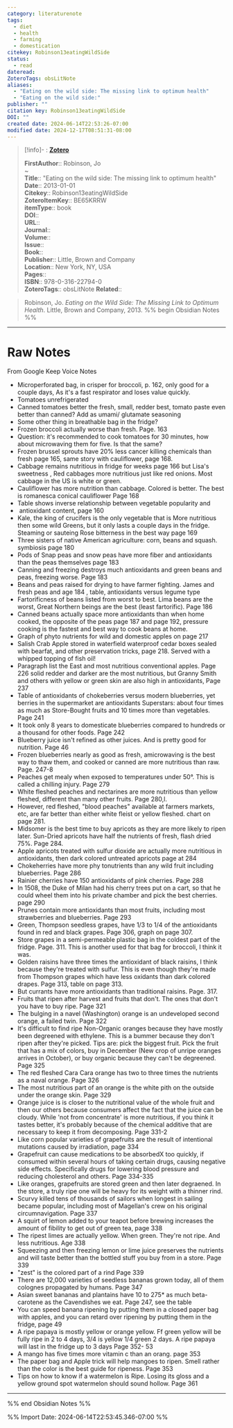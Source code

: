 ```yaml
---
category: literaturenote
tags:
  - diet
  - health
  - farming
  - domestication
citekey: Robinson13eatingWildSide
status:
  - read
dateread: 
ZoteroTags: obsLitNote
aliases:
  - "Eating on the wild side: The missing link to optimum health"
  - "Eating on the wild side:"
publisher: ""
citation key: Robinson13eatingWildSide
DOI: ""
created date: 2024-06-14T22:53:26-07:00
modified date: 2024-12-17T08:51:31-08:00
---
```


> [!info]- : [**Zotero**](zotero://select/library/items/BE65KRRW)  
>
> 
> 
> **FirstAuthor**:: Robinson, Jo  
~    
> **Title**:: "Eating on the wild side: The missing link to optimum health"  
> **Date**:: 2013-01-01  
> **Citekey**:: Robinson13eatingWildSide  
> **ZoteroItemKey**:: BE65KRRW  
> **itemType**:: book  
> **DOI**::   
> **URL**::   
> **Journal**::   
> **Volume**::   
> **Issue**::   
> **Book**::   
> **Publisher**:: Little, Brown and Company  
> **Location**:: New York, NY, USA   
> **Pages**::   
> **ISBN**:: 978-0-316-22794-0  
> **ZoteroTags**:: obsLitNote
> **Related**:: 

> Robinson, Jo. _Eating on the Wild Side: The Missing Link to Optimum Health_. Little, Brown and Company, 2013.
%% begin Obsidian Notes %%
___

# Raw Notes
From Google Keep Voice Notes
* Microperforated bag, in crisper for broccoli, p. 162, only good for a couple days, As it's a fast respirator and loses value quickly.
* Tomatoes unrefrigerated
* Canned tomatoes better the fresh, small, redder best, tomato paste even better than canned? Add as umami/ glutamate seasoning
* Some other thing in breathable bag in the fridge?
* Frozen broccoli actually worse than fresh. Page. 163
* Question: it's recommended to cook tomatoes for 30 minutes, how about microwaving them for five. Is that the same?
* Frozen brussel sprouts have 20% less cancer killing chemicals than fresh page 165, same story with cauliflower, page 168.
* Cabbage remains nutritious in fridge for weeks page 166 but Lisa's sweetness , Red cabbages more nutritious just like red onions. Most cabbage in the US is white or green.
* Cauliflower has more nutrition than cabbage. Colored is better. The best is romanesca conical cauliflower Page 168
* Table shows inverse relationship between vegetable popularity and
*  antioxidant content, page 160
* Kale, the king of crucifers is the only vegetable that is More nutritious then some wild Greens, but it only lasts a couple days in the fridge. Steaming or sauteing Rose bitterness in the best way page 169
* Three sisters of native American agriculture: corn, beans and squash. symbiosis page 180
* Pods of Snap peas and snow peas have more fiber and antioxidants than the peas themselves page 183
* Canning and freezing destroys much antioxidants and green beans and peas, freezing worse. Page 183
* Beans and peas raised for drying to have farmer fighting. James and fresh peas and age 184 , table, antioxidants versus legume type
* Fartorificness of beans listed from worst to best. Lima beans are the worst, Great Northern beings are the best (least fartorific). Page 186
* Canned beans actually space more antioxidants than when home cooked, the opposite of the peas page 187 and page 192, pressure cooking is the fastest and best way to cook beans at home.
* Graph of phyto nutrients for wild and domestic apples on page 217
* Salish Crab Apple stored in waterfield waterproof cedar boxes sealed with bearfat, and other preservation tricks, page 218. Served with a whipped topping of fish oil!
* Paragraph list the East and most nutritious conventional apples. Page 226 solid redder and darker are the most nutritious, but Granny Smith and others with yellow or green skin are also high in antioxidants, Page 237
* Table of antioxidants of chokeberries versus modern blueberries, yet berries in the supermarket are antioxidants Superstars: about four times as much as Store-Bought fruits and 10 times more than vegetables. Page 241
* It took only 8 years to domesticate blueberries compared to hundreds or a thousand for other foods. Page 242
* Blueberry juice isn't refined as other juices. And is pretty good for nutrition. Page 46
* Frozen blueberries nearly as good as fresh, amicrowaving is the best way to thaw them, and cooked or canned are more nutritious than raw. Page. 247-8
* Peaches get mealy when exposed to temperatures under 50°. This is called a chilling injury. Page 279
* White fleshed peaches and nectarines are more nutritious than yellow fleshed, different than many other fruits. Page 280,l.
* However, red fleshed, "blood peaches" available at farmers markets, etc, are far better than either white fleist or yellow fleshed. chart on page 281.
* Midsomer is the best time to buy apricots as they are more likely to ripen later. Sun-Dried apricots have half the nutrients of fresh, flash dried 75%. Page 284.
* Apple apricots treated with sulfur dioxide are actually more nutritious in antioxidants, then dark colored untreated apricots page at 284
* Chokeherries have more phy tonutrients than any wild fruit including blueberries. Page 286
* Rainier cherries have 150 antioxidants of pink cherries. Page 288
* In 1508, the Duke of Milan had his cherry trees put on a cart, so that he could wheel them into his private chamber and pick the best cherries. page 290
* Prunes contain more antioxidants than most fruits, including most strawberries and blueberries. Page 293
* Green, Thompson seedless grapes, have 1/3 to 1/4 of the antioxidants found in red and black grapes. Page 306, graph on page 307.
* Store grapes in a semi-permeable plastic bag in the coldest part of the fridge. Page. 311. This is another used for that bag for broccoli, I think it was.
* Golden raisins have three times the antioxidant of black raisins, I think because they're treated with sulfur. This is even though they're made from Thompson grapes which have less oxidants than dark colored drapes. Page 313, table on page 313.
* But currants have more antioxidants than traditional raisins. Page. 317.
* Fruits that ripen after harvest and fruits that don't. The ones that don't you have to buy ripe. Page 321
* The bulging in a navel (Washington) orange is an undeveloped second orange, a failed twin. Page 322
* It's difficult to find ripe Non-Organic oranges because they have mostly been degreened with ethylene. This is a bummer because they don't ripen after they're picked. Tips are: pick the biggest fruit. Pick the fruit that has a mix of colors, buy in December (New crop of unripe oranges arrives in October), or buy organic because they can't be degreened. Page 325
* The red fleshed Cara Cara orange has two to three times the nutrients as a naval orange. Page 326
* The most nutritious part of an orange is the white pith on the outside under the orange skin. Page 329
* Orange juice is is closer to the nutritional value of the whole fruit and then our others because consumers affect the fact that the juice can be cloudy. While 'not from concentrate' is more nutritious, if you think it tastes better, it's probably because of the chemical additive that are necessary to keep it from decomposing. Page 331-2
* Like corn popular varieties of grapefruits are the result of intentional mutations caused by irradiation, page 334
* Grapefruit can cause medications to be absorbedX too quickly, if consumed within several hours of taking certain drugs, causing negative side effects. Specifically drugs for lowering blood pressure and reducing cholesterol and others. Page 334-335
* Like oranges, grapefruits are stored green and then later degraened. In the store, a truly ripe one will be heavy for its weight with a thinner rind.
* Scurvy killed tens of thousands of sailors when longest in sailing became popular, including most of Magellan's crew on his original circumnavigation. Page 337
* A squirt of lemon added to your teapot before brewing increases the amount of fibility to get out of green tea, page 338
* The ripest limes are actually yellow. When green. They're not ripe. And less nutritious. Age 338
* Squeezing and then freezing lemon or lime juice preserves the nutrients and will taste better than the bottled stuff you buy from in a store. Page 339
* "zest" is the colored part of a rind Page 339
* There are 12,000 varieties of seedless bananas grown today, all of them colognes propagated by humans. Page 347
* Asian sweet bananas and plantains have 10 to 275* as much beta-carotene as the Cavendishes we eat. Page 247, see the table
* You can speed banana ripening by putting them in a closed paper bag with apples, and you can retard over ripening by putting them in the fridge, page 49
* A ripe papaya is mostly yellow or orange yellow. Ff green yellow will be fully ripe in 2 to 4 days, 3/4 is yellow 1/4 green 2 days. A ripe papaya will last in the fridge up to 3 days Page 352- 53
* A mango has five times more vitamin c than an orang. page 353
* The paper bag and Apple trick will help mangoes to ripen. Smell rather than the color is the best guide for ripeness. Page 353
* Tips on how to know if a watermelon is Ripe. Losing its gloss and a yellow ground spot watermelon should sound hollow. Page 361
___
%% end Obsidian Notes %%



%% Import Date: 2024-06-14T22:53:45.346-07:00 %%
